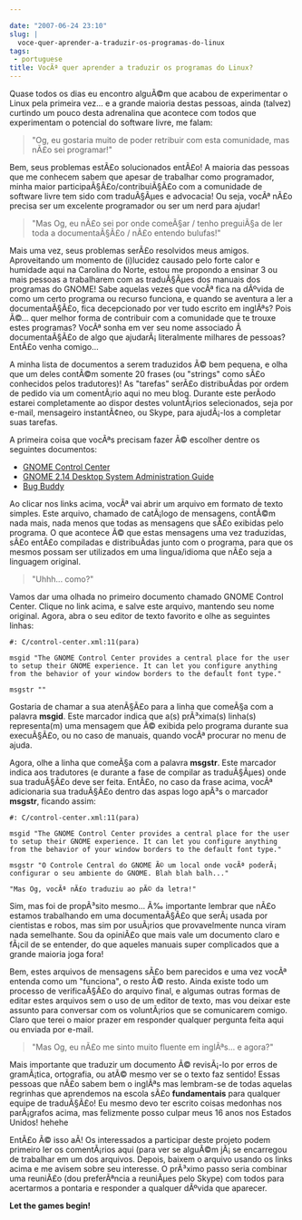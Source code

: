 ```yaml
---

date: "2007-06-24 23:10"
slug: |
  voce-quer-aprender-a-traduzir-os-programas-do-linux
tags:
 - portuguese
title: VocÃª quer aprender a traduzir os programas do Linux?
---
```


Quase todos os dias eu encontro alguÃ©m que acabou de experimentar o
Linux pela primeira vez... e a grande maioria destas pessoas, ainda
(talvez) curtindo um pouco desta adrenalina que acontece com todos que
experimentam o potencial do software livre, me falam:

> \"Og, eu gostaria muito de poder retribuir com esta comunidade, mas
> nÃ£o sei programar!\"

Bem, seus problemas estÃ£o solucionados entÃ£o! A maioria das pessoas
que me conhecem sabem que apesar de trabalhar como programador, minha
maior participaÃ§Ã£o/contribuiÃ§Ã£o com a comunidade de software livre
tem sido com traduÃ§Ãµes e advocacia! Ou seja, vocÃª nÃ£o precisa ser um
excelente programador ou ser um nerd para ajudar!

> \"Mas Og, eu nÃ£o sei por onde comeÃ§ar / tenho preguiÃ§a de ler toda
> a documentaÃ§Ã£o / nÃ£o entendo bulufas!\"

Mais uma vez, seus problemas serÃ£o resolvidos meus amigos. Aproveitando
um momento de (i)lucidez causado pelo forte calor e humidade aqui na
Carolina do Norte, estou me propondo a ensinar 3 ou mais pessoas a
trabalharem com as traduÃ§Ãµes dos manuais dos programas do GNOME! Sabe
aquelas vezes que vocÃª fica na dÃºvida de como um certo programa ou
recurso funciona, e quando se aventura a ler a documentaÃ§Ã£o, fica
decepcionado por ver tudo escrito em inglÃªs? Pois Ã©... quer melhor
forma de contribuir com a comunidade que te trouxe estes programas?
VocÃª sonha em ver seu nome associado Ã  documentaÃ§Ã£o de algo que
ajudarÃ¡ literalmente milhares de pessoas? EntÃ£o venha comigo...

A minha lista de documentos a serem traduzidos Ã© bem pequena, e olha
que um deles contÃ©m somente 20 frases (ou "strings" como sÃ£o
conhecidos pelos tradutores)! As "tarefas" serÃ£o distribuÃ­das por
ordem de pedido via um comentÃ¡rio aqui no meu blog. Durante este
perÃ­odo estarei completamente ao dispor destes voluntÃ¡rios
selecionados, seja por e-mail, mensageiro instantÃ¢neo, ou Skype, para
ajudÃ¡-los a completar suas tarefas.

A primeira coisa que vocÃªs precisam fazer Ã© escolher dentre os
seguintes documentos:

-   [GNOME Control
    Center](http://l10n.gnome.org/POT/gnome-control-center.HEAD/docs/help.HEAD.pot)
-   [GNOME 2.14 Desktop System Administration
    Guide](http://l10n.gnome.org/POT/gnome-user-docs.HEAD/docs/system-admin-guide.HEAD.pot)
-   [Bug
    Buddy](http://l10n.gnome.org/POT/bug-buddy.HEAD/docs/help.HEAD.pot)

Ao clicar nos links acima, vocÃª vai abrir um arquivo em formato de
texto simples. Este arquivo, chamado de catÃ¡logo de mensagens, contÃ©m
nada mais, nada menos que todas as mensagens que sÃ£o exibidas pelo
programa. O que acontece Ã© que estas mensagens uma vez traduzidas, sÃ£o
entÃ£o compiladas e distribuÃ­das junto com o programa, para que os
mesmos possam ser utilizados em uma lingua/idioma que nÃ£o seja a
linguagem original.

> \"Uhhh... como?\"

Vamos dar uma olhada no primeiro documento chamado GNOME Control Center.
Clique no link acima, e salve este arquivo, mantendo seu nome original.
Agora, abra o seu editor de texto favorito e olhe as seguintes linhas:

``` {.}
#: C/control-center.xml:11(para)

msgid "The GNOME Control Center provides a central place for the user to setup their GNOME experience. It can let you configure anything from the behavior of your window borders to the default font type."

msgstr ""
```

Gostaria de chamar a sua atenÃ§Ã£o para a linha que comeÃ§a com a
palavra **msgid**. Este marcador indica que a(s) prÃ³xima(s) linha(s)
representa(m) uma mensagem que Ã© exibida pelo programa durante sua
execuÃ§Ã£o, ou no caso de manuais, quando vocÃª procurar no menu de
ajuda.

Agora, olhe a linha que comeÃ§a com a palavra **msgstr**. Este marcador
indica aos tradutores (e durante a fase de compilar as traduÃ§Ãµes) onde
sua traduÃ§Ã£o deve ser feita. EntÃ£o, no caso da frase acima, vocÃª
adicionaria sua traduÃ§Ã£o dentro das aspas logo apÃ³s o marcador
**msgstr**, ficando assim:

``` {.}
#: C/control-center.xml:11(para)

msgid "The GNOME Control Center provides a central place for the user to setup their GNOME experience. It can let you configure anything from the behavior of your window borders to the default font type."

msgstr "O Controle Central do GNOME Ã© um local onde vocÃª poderÃ¡ configurar o seu ambiente do GNOME. Blah blah balh..."

"Mas Og, vocÃª nÃ£o traduziu ao pÃ© da letra!"
```

Sim, mas foi de propÃ³sito mesmo... Ã‰ importante lembrar que nÃ£o
estamos trabalhando em uma documentaÃ§Ã£o que serÃ¡ usada por cientistas
e robos, mas sim por usuÃ¡rios que provavelmente nunca viram nada
semelhante. Sou da opiniÃ£o que mais vale um documento claro e fÃ¡cil de
se entender, do que aqueles manuais super complicados que a grande
maioria joga fora!

Bem, estes arquivos de mensagens sÃ£o bem parecidos e uma vez vocÃª
entenda como um "funciona", o resto Ã© resto. Ainda existe todo um
processo de verificaÃ§Ã£o do arquivo final, e algumas outras formas de
editar estes arquivos sem o uso de um editor de texto, mas vou deixar
este assunto para conversar com os voluntÃ¡rios que se comunicarem
comigo. Claro que terei o maior prazer em responder qualquer pergunta
feita aqui ou enviada por e-mail.

> \"Mas Og, eu nÃ£o me sinto muito fluente em inglÃªs... e agora?\"

Mais importante que traduzir um documento Ã© revisÃ¡-lo por erros de
gramÃ¡tica, ortografia, ou atÃ© mesmo ver se o texto faz sentido! Essas
pessoas que nÃ£o sabem bem o inglÃªs mas lembram-se de todas aquelas
regrinhas que aprendemos na escola sÃ£o **fundamentais** para qualquer
equipe de traduÃ§Ã£o! Eu mesmo devo ter escrito coisas medonhas nos
parÃ¡grafos acima, mas felizmente posso culpar meus 16 anos nos Estados
Unidos! hehehe

EntÃ£o Ã© isso aÃ­! Os interessados a participar deste projeto podem
primeiro ler os comentÃ¡rios aqui (para ver se alguÃ©m jÃ¡ se encarregou
de trabalhar em um dos arquivos. Depois, baixem o arquivo usando os
links acima e me avisem sobre seu interesse. O prÃ³ximo passo seria
combinar uma reuniÃ£o (dou preferÃªncia a reuniÃµes pelo Skype) com
todos para acertarmos a pontaria e responder a qualquer dÃºvida que
aparecer.

**Let the games begin!**
